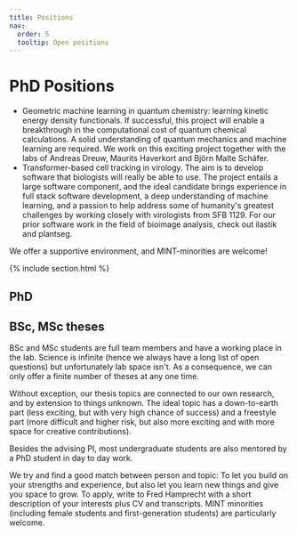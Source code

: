 ```yaml
---
title: Positions
nav:
  order: 5
  tooltip: Open positions
---
```


# PhD Positions

* Geometric machine learning in quantum chemistry: learning kinetic energy density functionals. If successful, this project will enable a breakthrough in the computational cost of quantum chemical calculations. A solid understanding of quantum mechanics and machine learning are required. We work on this exciting project together with the labs of Andreas Dreuw, Maurits Haverkort and Björn Malte Schäfer. 
*  Transformer-based cell tracking in virology. The aim is to develop software that biologists will really be able to use. The project entails a large software component, and the ideal candidate brings experience in full stack software development, a deep understanding of machine learning, and a passion to help address some of humanity's greatest challenges by working closely with virologists from SFB 1129. For our prior software work in the field of bioimage analysis, check out ilastik and plantseg.

We offer a supportive environment, and MINT-minorities are welcome! 

{% include section.html %}

## PhD

## BSc, MSc theses

BSc and MSc students are full team members and have a working place in the lab. Science is infinite (hence we always have a long list of open questions) but unfortunately lab space isn't. As a consequence, we can only offer a finite number of theses at any one time. 

Without exception, our thesis topics are connected to our own research, and by extension to things unknown. The ideal topic has a down-to-earth part (less exciting, but with very high chance of success) and a freestyle part (more difficult and higher risk, but also more exciting and with more space for creative contributions). 

Besides the advising PI, most undergraduate students are also mentored by a PhD student in day to day work. 

We try and find a good match between person and topic: To let you build on your strengths and experience, but also let you learn new things and give you space to grow. To apply, write to Fred Hamprecht with a short description of your interests plus CV and transcripts. MINT minorities (including female students and first-generation students) are particularly welcome. 

